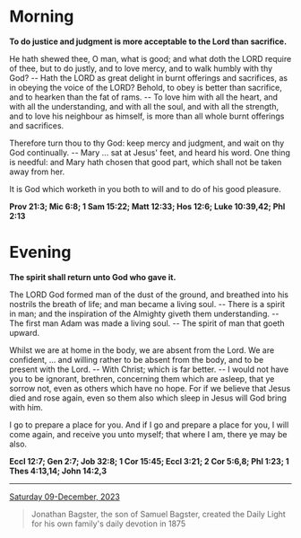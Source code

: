 # Morning

**To do justice and judgment is more acceptable to the Lord than sacrifice.**
 
He hath shewed thee, O man, what is good; and what doth the LORD require of thee, but to do justly, and to love mercy, and to walk humbly with thy God? -- Hath the LORD as great delight in burnt offerings and sacrifices, as in obeying the voice of the LORD? Behold, to obey is better than sacrifice, and to hearken than the fat of rams. -- To love him with all the heart, and with all the understanding, and with all the soul, and with all the strength, and to love his neighbour as himself, is more than all whole burnt offerings and sacrifices.
 
Therefore turn thou to thy God: keep mercy and judgment, and wait on thy God continually. -- Mary ... sat at Jesus' feet, and heard his word. One thing is needful: and Mary hath chosen that good part, which shall not be taken away from her.
 
It is God which worketh in you both to will and to do of his good pleasure.  

**Prov 21:3; Mic 6:8; 1 Sam 15:22; Matt 12:33; Hos 12:6; Luke 10:39,42; Phl 2:13**

# Evening

**The spirit shall return unto God who gave it.**
 
The LORD God formed man of the dust of the ground, and breathed into his nostrils the breath of life; and man became a living soul. -- There is a spirit in man; and the inspiration of the Almighty giveth them understanding. -- The first man Adam was made a living soul. -- The spirit of man that goeth upward.
 
Whilst we are at home in the body, we are absent from the Lord. We are confident, ... and willing rather to be absent from the body, and to be present with the Lord. -- With Christ; which is far better. -- I would not have you to be ignorant, brethren, concerning them which are asleep, that ye sorrow not, even as others which have no hope. For if we believe that Jesus died and rose again, even so them also which sleep in Jesus will God bring with him.
 
I go to prepare a place for you. And if I go and prepare a place for you, I will come again, and receive you unto myself; that where I am, there ye may be also.  

**Eccl 12:7; Gen 2:7; Job 32:8; 1 Cor 15:45; Eccl 3:21; 2 Cor 5:6,8; Phl 1:23; 1 Thes 4:13,14; John 14:2,3**

---

[Saturday 09-December, 2023](https://t.me/s/daily_light)

> Jonathan Bagster, the son of Samuel Bagster, created the Daily Light for his own family's daily devotion in 1875

